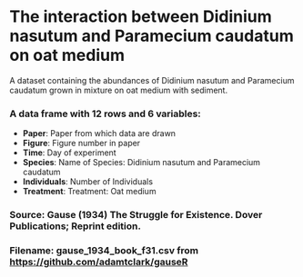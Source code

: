 # The interaction between Didinium nasutum and Paramecium caudatum on oat medium

A dataset containing the abundances of Didinium nasutum and Paramecium caudatum grown in mixture on oat medium with sediment. 

### A data frame with 12 rows and 6 variables:

- **Paper**: Paper from which data are drawn
- **Figure**: Figure number in paper
- **Time**: Day of experiment
- **Species**: Name of Species: Didinium nasutum and Paramecium caudatum
- **Individuals**: Number of Individuals
- **Treatment**: Treatment: Oat medium

### Source: Gause (1934) The Struggle for Existence. Dover Publications; Reprint edition.
### Filename: gause_1934_book_f31.csv from https://github.com/adamtclark/gauseR